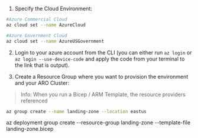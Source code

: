 
1. Specify the Cloud Environment:

```bash
#Azure Commercial Cloud
az cloud set --name AzureCloud

#Azure Government Cloud
az cloud set --name AzureUSGovernment
```

2. Login to your azure account from the CLI (you can either run `az login` or `az login --use-device-code` and apply the code from your terminal to the link that is output).

3. Create a Resource Group where you want to provision the environment and your ARO Cluster:

> Info: When you run a Bicep / ARM Template, the resource providers referenced 

```bash
az group create --name landing-zone --location eastus
```

az deployment group create --resource-group landing-zone --template-file landing-zone.bicep
```